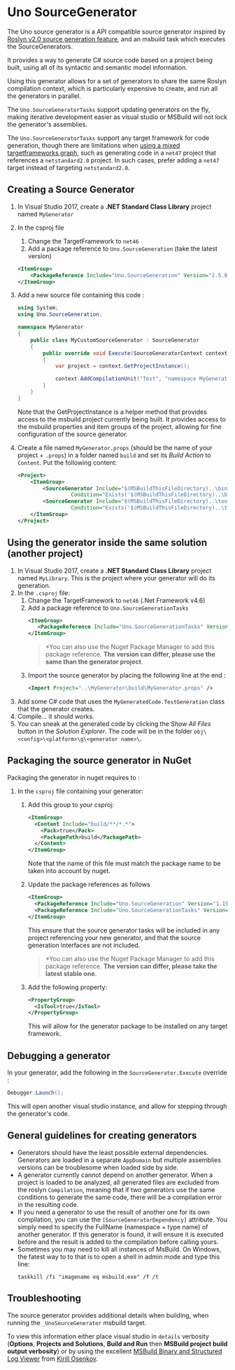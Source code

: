 # Uno SourceGenerator
The Uno source generator is a API compatible source generator inspired 
by [Roslyn v2.0 source generation feature](https://github.com/dotnet/roslyn/blob/12bd769ebcd3121b88f535e8559f5a42d9c0e873/docs/features/generators.md), and an
msbuild task which executes the SourceGenerators.

It provides a way to generate C# source code based on a project being built, using all of its syntactic and semantic model information.

Using this generator allows for a set of generators to share the same Roslyn compilation context, which is particularly expensive to create, and run all the generators in parallel.

The `Uno.SourceGeneratorTasks` support updating generators on the fly, making iterative development easier as visual studio or MSBuild will not lock the generator's assemblies.

The `Uno.SourceGeneratorTasks` support any target framework for code generation, though there are limitations when [using a mixed targetframeworks graph](https://github.com/dotnet/roslyn/issues/23114), such as generating code in a `net47` project that references a `netstandard2.0` project. In such cases, prefer adding a `net47` target instead of targeting `netstandard2.0`.

## Creating a Source Generator

1. In Visual Studio 2017, create a **.NET Standard Class Library** project named `MyGenerator`
1. In the csproj file
	1. Change the TargetFramework to `net46`
	2. Add a package reference to `Uno.SourceGeneration` (take the latest version)
	```xml
	<ItemGroup>
		<PackageReference Include="Uno.SourceGeneration" Version="1.5.0" />
	</ItemGroup>
	```
1. Add a new source file containing this code :
	```csharp
	using System;
	using Uno.SourceGeneration;

	namespace MyGenerator
	{
		public class MyCustomSourceGenerator : SourceGenerator
		{
			public override void Execute(SourceGeneratorContext context)
			{
				var project = context.GetProjectInstance();

				context.AddCompilationUnit("Test", "namespace MyGeneratedCode { class TestGeneration { } }");
			}
		}
	}
	```
	Note that the GetProjectInstance is a helper method that provides access to the msbuild project currently being built. It provides access to the msbuild properties and item groups of the project, allowing for fine configuration of the source generator.

1. Create a file named `MyGenerator.props` (should be the name of your project + `.props`) in a folder named
   `build` and set its _Build Action_ to `Content`. Put the following content:
	```xml 
	<Project>
		<ItemGroup>
			<SourceGenerator Include="$(MSBuildThisFileDirectory)..\bin\$(Configuration)\net46\MyGenerator.dll" 
					 Condition="Exists('$(MSBuildThisFileDirectory)..\bin')" />
			<SourceGenerator Include="$(MSBuildThisFileDirectory)..\tools\MyGenerator.dll" 
					 Condition="Exists('$(MSBuildThisFileDirectory)..\tools')" />
		</ItemGroup>
	</Project>
	```

## Using the generator inside the same solution (another project)
1. In Visual Studio 2017, create a **.NET Standard Class Library** project named `MyLibrary`.
   This is the project where your generator will do its generation.
1. In the `.csproj` file:
	1. Change the TargetFramework to `net46` (.Net Framework v4.6)
	1. Add a package reference to `Uno.SourceGenerationTasks` 
       ```xml
	   <ItemGroup>
	      <PackageReference Include="Uno.SourceGenerationTasks" Version="1.5.0" />
	   </ItemGroup>
	   ```
	   > *You can also use the Nuget Package Manager to add this package reference.
	   > **The version can differ, please use the same than the generator project**.
	1. Import the source generator by placing the following line at the end :
	   ```xml 
	   <Import Project="..\MyGenerator\build\MyGenerator.props" />
	   ```
1. Add some C# code that uses the `MyGeneratedCode.TestGeneration` class that the generator creates.
1. Compile... it should works.
1. You can sneak at the generated code by clicking the _Show All Files_ button in the _Solution Explorer_.
   The code will be in the folder `obj\<config>\<platform>\g\<generator name>\`.

## Packaging the source generator in NuGet
Packaging the generator in nuget requires to :

1. In the `csproj` file containing your generator:
   1. Add this group to your csproj:
	  ```xml
	  <ItemGroup>
	    <Content Include="build/**/*.*">
	      <Pack>true</Pack>
	      <PackagePath>build</PackagePath>
	    </Content>
      </ItemGroup>

	  ```
   
	  Note that the name of this file must match the package name to be taken into account by nuget.

   1. Update the package references as follows
      ```xml
	  <ItemGroup>
        <PackageReference Include="Uno.SourceGeneration" Version="1.19.0-dev.316" PrivateAssets="All" />
        <PackageReference Include="Uno.SourceGenerationTasks" Version="1.19.0-dev.316" PrivateAssets="None" />
	  </ItemGroup>
      ```
      This ensure that the source generator tasks will be included in any project referencing your
      new generator, and that the source generation interfaces are not included.
	
      > *You can also use the Nuget Package Manager to add this package reference.
      > **The version can differ, please take the latest stable one**.

   1. Add the following property:
      ```xml
	  <PropertyGroup>
	    <IsTool>true</IsTool>
	  </PropertyGroup>
	  ```
	  This will allow for the generator package to be installed on any target framework.

## Debugging a generator
In your generator, add the following in the `SourceGenerator.Execute` override :
```csharp
Debugger.Launch();
```
This will open another visual studio instance, and allow for stepping through the generator's code.

## General guidelines for creating generators
* Generators should have the least possible external dependencies.
  Generators are loaded in a separate `AppDomain` but multiple assemblies versions can be
  troublesome when loaded side by side.
* A generator currently cannot depend on another generator. When a project is loaded to be
  analyzed, all generated files are excluded from the roslyn `Compilation`, meaning that if
  two generators use the same conditions to generate the same code, there will be a compilation
  error in the resulting code.
* If you need a generator to use the result of another one for its own compilation, you can use
  the `[SourceGeneratorDependency]` attribute. You simply need to specify the FullName
  (namespace + type name) of another generator.  If this generator is found, it will ensure it
  is executed before and the result is added to the compilation before calling yours.
* Sometimes you may need to kill all instances of MsBuild. On Windows, the fatest way to to that
  is to open a shell in admin mode and type this line:
  ```
  taskkill /fi "imagename eq msbuild.exe" /f /t
  ```


## Troubleshooting
The source generator provides additional details when building, when running the `_UnoSourceGenerator` msbuild target. 

To view this information either place visual studio in `details` verbosity (**Options**, **Projects and Solutions**, **Build and Run** then **MSBuild project build output verbosity**) or by using the excellent [MSBuild Binary and Structured Log Viewer](http://msbuildlog.com/) from [Kirill Osenkov](https://twitter.com/KirillOsenkov).
